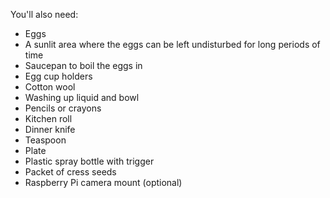 You'll also need:

- Eggs
- A sunlit area where the eggs can be left undisturbed for long periods of time
- Saucepan to boil the eggs in
- Egg cup holders
- Cotton wool
- Washing up liquid and bowl
- Pencils or crayons
- Kitchen roll
- Dinner knife
- Teaspoon
- Plate
- Plastic spray bottle with trigger
- Packet of cress seeds
- Raspberry Pi camera mount (optional)
